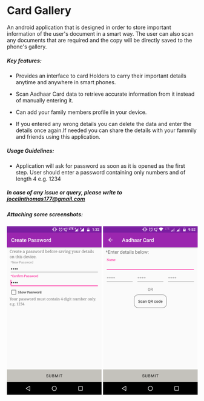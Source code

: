 # Card Gallery
An android application that is designed in order to store important information of the user's document in a smart way. The user can also scan any documents that are required and the copy will be directly saved to the phone's gallery.



 ##### Key features:
 - Provides an interface to card Holders to carry their important details anytime and anywhere in smart phones.
 
 -	Scan Aadhaar Card data to retrieve accurate information from it instead of manually entering it.
 
 - Can add your family members profile in your device.
 
 - If you entered any wrong details you can delete the data and enter the details once again.If needed you can share the details with your fammily and friends using this application.
 
 
##### Usage Guidelines:

 - Application will ask for password as soon as it is opened as the first step. User should enter a password containing only numbers and of length 4 e.g. 1234
 
##### <b> In case of any issue or query, please write to jocelinthomas177@gmail.com</b>

##### <b> Attaching some screenshots: </b> 

<img src = "images/Password.png" width = "250" />                                         <img src = "images/AadhaarCard.png" width = "250" />
